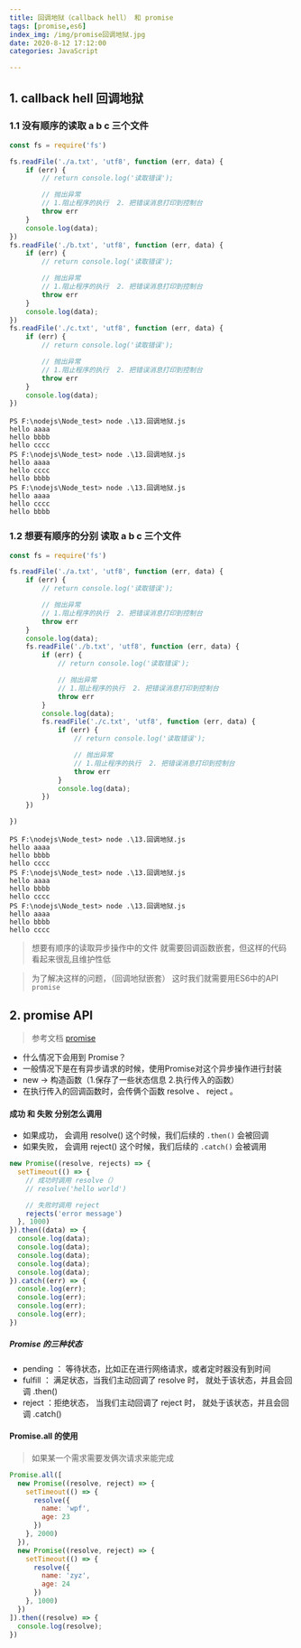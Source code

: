 ```yaml
---
title: 回调地狱（callback hell） 和 promise
tags: [promise,es6]
index_img: /img/promise回调地狱.jpg
date: 2020-8-12 17:12:00
categories: JavaScript

---
```


## 1. callback hell  回调地狱
### 1.1 没有顺序的读取 a  b  c 三个文件
```JavaScript
const fs = require('fs')

fs.readFile('./a.txt', 'utf8', function (err, data) {
    if (err) {
        // return console.log('读取错误');

        // 抛出异常
        // 1.阻止程序的执行  2. 把错误消息打印到控制台  
        throw err
    }
    console.log(data);
})
fs.readFile('./b.txt', 'utf8', function (err, data) {
    if (err) {
        // return console.log('读取错误');

        // 抛出异常
        // 1.阻止程序的执行  2. 把错误消息打印到控制台  
        throw err
    }
    console.log(data);
})
fs.readFile('./c.txt', 'utf8', function (err, data) {
    if (err) {
        // return console.log('读取错误');

        // 抛出异常
        // 1.阻止程序的执行  2. 把错误消息打印到控制台  
        throw err
    }
    console.log(data);
})

```
```shell
PS F:\nodejs\Node_test> node .\13.回调地狱.js
hello aaaa
hello bbbb
hello cccc
PS F:\nodejs\Node_test> node .\13.回调地狱.js
hello aaaa
hello cccc
hello bbbb
PS F:\nodejs\Node_test> node .\13.回调地狱.js
hello aaaa
hello cccc
hello bbbb
```
### 1.2 想要有顺序的分别 读取 a b c 三个文件
```JavaScript
const fs = require('fs')

fs.readFile('./a.txt', 'utf8', function (err, data) {
    if (err) {
        // return console.log('读取错误');

        // 抛出异常
        // 1.阻止程序的执行  2. 把错误消息打印到控制台  
        throw err
    }
    console.log(data);
    fs.readFile('./b.txt', 'utf8', function (err, data) {
        if (err) {
            // return console.log('读取错误');

            // 抛出异常
            // 1.阻止程序的执行  2. 把错误消息打印到控制台  
            throw err
        }
        console.log(data);
        fs.readFile('./c.txt', 'utf8', function (err, data) {
            if (err) {
                // return console.log('读取错误');

                // 抛出异常
                // 1.阻止程序的执行  2. 把错误消息打印到控制台  
                throw err
            }
            console.log(data);
        })
    })

})
```
```shell
PS F:\nodejs\Node_test> node .\13.回调地狱.js
hello aaaa
hello bbbb
hello cccc
PS F:\nodejs\Node_test> node .\13.回调地狱.js
hello aaaa
hello bbbb
hello cccc
PS F:\nodejs\Node_test> node .\13.回调地狱.js
hello aaaa
hello bbbb
hello cccc
```

>  想要有顺序的读取异步操作中的文件 就需要回调函数嵌套，但这样的代码 看起来很乱且维护性低 

> 为了解决这样的问题，（回调地狱嵌套） 这时我们就需要用ES6中的API  `promise `
## 2. promise  API
> 参考文档 [promise](https://es6.ruanyifeng.com/#docs/promise)

- 什么情况下会用到 Promise？
- 一般情况下是在有异步请求的时候，使用Promise对这个异步操作进行封装
- new -> 构造函数（1.保存了一些状态信息   2.执行传入的函数）
- 在执行传入的回调函数时，会传俩个函数  resolve 、 reject 。

#### 成功 和 失败 分别怎么调用
- 如果成功， 会调用 resolve()  这个时候，我们后续的 `.then()` 会被回调
- 如果失败，  会调用 reject()  这个时候，我们后续的 `.catch()` 会被调用


```JavaScript
new Promise((resolve, rejects) => {
  setTimeout(() => {
    // 成功时调用 resolve（）
    // resolve('hello world')

    // 失败时调用 reject
    rejects('error message')
  }, 1000)
}).then((data) => {
  console.log(data);
  console.log(data);
  console.log(data);
  console.log(data);
  console.log(data);
}).catch((err) => {
  console.log(err);
  console.log(err);
  console.log(err);
  console.log(err);
})
```

##### Promise 的三种状态
- pending ： 等待状态，比如正在进行网络请求，或者定时器没有到时间
- fulfill ： 满足状态，当我们主动回调了 resolve 时， 就处于该状态，并且会回调 .then()
- reject ：拒绝状态， 当我们主动回调了 reject 时， 就处于该状态，并且会回调 .catch()

#### Promise.all 的使用
> 如果某一个需求需要发俩次请求来能完成

```JavaScript
Promise.all([
  new Promise((resolve, reject) => {
    setTimeout(() => {
      resolve({
        name: 'wpf',
        age: 23
      })
    }, 2000)
  }),
  new Promise((resolve, reject) => {
    setTimeout(() => {
      resolve({
        name: 'zyz',
        age: 24
      })
    }, 1000)
  })
]).then((resolve) => {
  console.log(resolve);
})
```